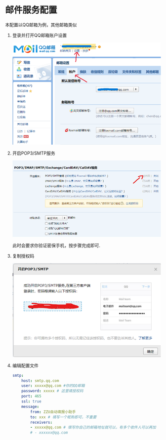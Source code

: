 # 邮件服务配置

本配置以QQ邮箱为例，其他邮箱类似

1. 登录并打开QQ邮箱账户设置

    ![登录并打开QQ邮箱账户设置](./image/mail-step-1.png)

2. 开启POP3/SMTP服务

    ![开启POP3/SMTP服务](./image/mail-step-2.png)

    此时会要求你验证密保手机，按步骤完成即可.

3. 复制授权码

    ![复制授权码](./image/mail-step-3.png)

4. 编辑配置文件

    ```yaml
    smtp:
        host: smtp.qq.com
        user: xxxxx@qq.com #你的QQ邮箱
        password: xxxxx # 这里填授权码
        port: 465
        ssl: true
        message:
            from: ZZU自动填报小助手
            to: xxx # 填写一个昵称即可，不重要
            receivers:
            - xxxxx@qq.com # 填写你自己的邮箱地址就可以，有多个收件人可以再加
            # - xxxxxx@qq.com
    ```
